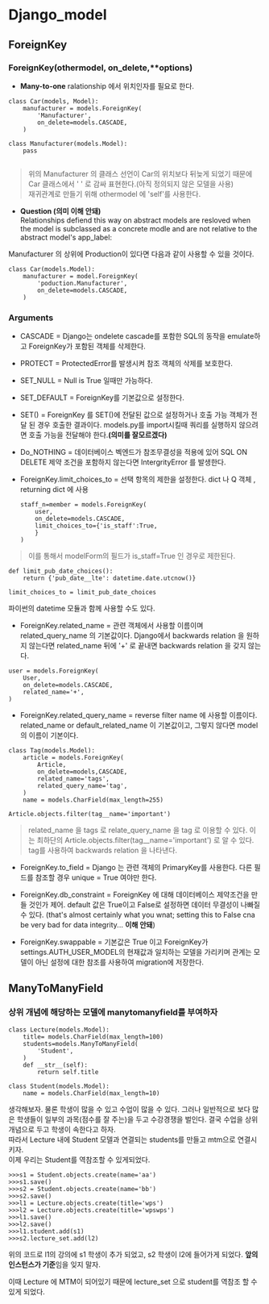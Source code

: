 # Django_model
## ForeignKey
### ForeignKey(othermodel, on_delete,**options)

* **Many-to-one** ralationship 에서 위치인자를 필요로 한다.

```
class Car(models, Model):
	manufacturer = models.ForeignKey(
		'Manufacturer',
		on_delete=models.CASCADE,
	)

class Manufacturer(models.Model):
	pass	
	
```
> 위의 Manufacturer 의 클래스 선언이 Car의 위치보다 뒤늦게 되었기 때문에 Car 클래스에서 ' ' 로 감싸 표현한다.(아직 정의되지 않은 모델을 사용)   
> 재귀관계로 만들기 위해 othermodel 에 'self'를 사용한다.

* **Question  (의미 이해 안돼)**  
	Relationships defiend this way on abstract models are resloved when the model is subclassed as a concrete modle and are not relative to the abstract model's app_label:
	
Manufacturer 의 상위에 Production이 있다면 다음과 같이 사용할 수 있을 것이다.

```
class Car(models.Model):
	manufacturer = model.ForeignKey(
		'poduction.Manufacturer',
		on_delete=models.CASCADE,
	)
```

### Arguments

* CASCADE = Django는 ondelete cascade를 포함한 SQL의 동작을 emulate하고 ForeignKey가 포함된 객체를 삭제한다.
* PROTECT = ProtectedError를 발생시켜 참조 객체의 삭제를 보호한다. 
* SET_NULL = Null is True 일때만 가능하다.
* SET_DEFAULT = ForeignKey를 기본값으로 설정한다.
* SET() = ForeignKey 를 SET()에 전달된 값으로 설정하거나 호출 가능 객체가 전달 된 경우 호출한 결과이다. models.py를 import시킬때 쿼리를 실행하지 않으려면 호출 가능을 전달해야 한다.**(의미를 잘모르겠다)**
* Do_NOTHING = 데이터베이스 벡엔드가 참조무결성을 적용에 있어 SQL ON DELETE 제약 조건을 포함하지 않는다면 IntergrityError 를 발생한다. 

* ForeignKey.limit\_choices\_to = 선택 항목의 제한을 설정한다. dict 나 Q 객체 , returning dict 에 사용

	```
	staff_n=member = models.ForeignKey(
		user,
		on_delete=models.CASCADE,
		limit_choices_to={'is_staff':True,
		}
	)	
	```
> 이를 통해서 modelForm의 필드가 is_staff=True 인 경우로 제한된다.

```
def limit_pub_date_choices():
	return {'pub_date__lte': datetime.date.utcnow()}
	
limit_choices_to = limit_pub_date_choices	
```
파이썬의 datetime 모듈과 함께 사용할 수도 있다.


* ForeignKey.related\_name = 관련 객체에서 사용할 이름이며 related\_query\_name 의 기본값이다. Django에서 backwards relation 을 원하지 않는다면 related_name 뒤에 '+' 로 끝내면 backwards relation 을 갖지 않는다.

```
user = models.ForeignKey(
	User,
	on_delete=models.CASCADE,
	related_name='+',
)	
```

* ForeignKey.related\_query\_name = reverse filter name 에 사용할 이름이다. related\_name or default\_related\_name 이 기본값이고, 그렇지 않다면 model의 이름이 기본이다.

```
class Tag(models.Model):
	article = models.ForeignKey(
		Article,
		on_delete=models,CASCADE,
		related_name='tags',
		related_query_name='tag',
	)
	name = models.CharField(max_length=255)
	
Article.objects.filter(tag__name='important')	
```
> related_name 을 tags 로 
> relate_query_name 을 tag 로 이용할 수 있다. 
> 이는 최하단의 Article.objects.filter(tag__name='important') 로 알 수 있다. tag를 사용하여 backwards relation 을 나타낸다.

* ForeignKey.to\_field = Django 는 관련 객체의 PrimaryKey를 사용한다. 다른 필드를 참조할 경우 unique = True 여야만 한다.

* ForeignKey.db\_constraint = ForeignKey 에 대해 데이터베이스 제약조건을 만들 것인가 제어. default 값은 True이고 False로 설정하면 데이터 무결성이 나빠질 수 있다. (that's almost certainly what you wnat; setting this to False cna be very bad for data integrity... **이해 안돼**)

* ForeignKey.swappable = 기본값은 True 이고 ForeignKey가 settings.AUTH_USER_MODEL의 현재값과 일치하는 모델을 가리키며 관계는 모델이 아닌 설정에 대한 참조를 사용하여 migration에 저장한다.

## ManyToManyField
### 상위 개념에 해당하는 모델에  manytomanyfield를 부여하자

```
class Lecture(models.Model):
	title= models.CharField(max_length=100)
	students=models.ManyToManyField(
		'Student',
	)
	def __str__(self):
		return self.title
		
class Student(models.Model):
	name = models.CharField(max_length=10)	
```

생각해보자. 물론 학생이 많을 수 있고 수업이 많을 수 있다. 그러나 일반적으로 보다 많은 학생들이 일부의 과목(점수를 잘 주는)을 두고 수강경쟁을 벌인다. 결국 수업을 상위개념으로 두고 학생이 속한다고 하자.  
따라서 Lecture 내에 Student 모델과 연결되는 students를 만들고 mtm으로 연결시키자.  
이제 우리는 Student를 역참조할 수 있게되었다.

```
>>>s1 = Student.objects.create(name='aa')
>>>s1.save()
>>>s2 = Student.objects.create(name='bb')
>>>s2.save()
>>>l1 = Lecture.objects.create(title='wps')
>>>l2 = Lecture.objects.create(title='wpswps')
>>>l1.save()
>>>l2.save()
>>>l1.student.add(s1)
>>>s2.lecture_set.add(l2)
```

위의 코드로 l1의 강의에 s1 학생이 추가 되었고, s2 학생이 l2에 들어가게 되었다. **앞의 인스턴스가 기준**임을 잊지 말자.

이때 Lecture 에 MTM이 되어있기 때문에 lecture_set 으로 student를 역참조 할 수 있게 되었다.